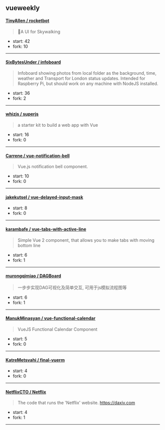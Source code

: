 ## vueweekly

#### [TinyAllen / rocketbot](https://github.com/TinyAllen/rocketbot)

> 🚀A UI for Skywalking

+ start: 42
+ fork: 10

----


#### [SixBytesUnder / infoboard](https://github.com/SixBytesUnder/infoboard)

> Infoboard showing photos from local folder as the background, time, weather and Transport for London status updates. Intended for Raspberry Pi, but should work on any machine with NodeJS installed.

+ start: 36
+ fork: 2

----


#### [whizjs / superjs](https://github.com/whizjs/superjs)

> a starter kit to build a web app with Vue

+ start: 16
+ fork: 0

----


#### [Carrene / vue-notification-bell](https://github.com/Carrene/vue-notification-bell)

> Vue.js notification bell component.

+ start: 10
+ fork: 0

----


#### [jakekutsel / vue-delayed-input-mask](https://github.com/jakekutsel/vue-delayed-input-mask)

> 

+ start: 8
+ fork: 0

----


#### [karambafe / vue-tabs-with-active-line](https://github.com/karambafe/vue-tabs-with-active-line)

> Simple Vue 2 component, that allows you to make tabs with moving bottom line

+ start: 6
+ fork: 1

----


#### [murongqimiao / DAGBoard](https://github.com/murongqimiao/DAGBoard)

> 一步步实现DAG可视化及简单交互, 可用于js模拟流程图等

+ start: 6
+ fork: 1

----


#### [ManukMinasyan / vue-functional-calendar](https://github.com/ManukMinasyan/vue-functional-calendar)

> VueJS Functional Calendar Component

+ start: 5
+ fork: 0

----


#### [KatreMetsvahi / final-vuerm](https://github.com/KatreMetsvahi/final-vuerm)

> 

+ start: 4
+ fork: 0

----


#### [NetflixCTO / Netflix](https://github.com/NetflixCTO/Netflix)

> The code that runs the 'Netflix' website.  https://daxiv.com

+ start: 4
+ fork: 1

----


